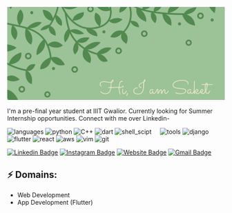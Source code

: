 ![Header image](https://raw.githubusercontent.com/saket13/saket13/master/Hi%2C%20I%20am%20Saket.png)
<!-- You can create your own header images using Canva, it has a lot of templates. If you do, use the following link https://www.canva.com/join/celeriac-tread-jellyfish -->
I'm a pre-final year student at IIIT Gwalior. Currently looking for Summer Internship opportunities. Connect with me over Linkedin-

![languages](https://img.shields.io/static/v1?label=&message=languages:&color=555&style=flat-square)
![python](https://img.shields.io/static/v1?logo=python&label=&message=python&color=111&logoColor=AAA&style=flat-square&link=)
![C++](https://img.shields.io/badge/-c++-black?logo=c%2B%2B&style=social&label=&message=c++&color=111&logoColor=AAA&style=flat-square)
![dart](https://img.shields.io/static/v1?logo=dart&label=&message=dart&color=111&logoColor=AAA&style=flat-square)
![shell_scipt](https://img.shields.io/badge/shell_script%20-%23121011.svg?&style=for-the-badge&logo=gnu-bash&logoColor=AAA&style=flat-square)
&nbsp;&nbsp;&nbsp;
![tools](https://img.shields.io/static/v1?label=&message=tools/frameworks:&color=555&style=flat-square)
![django](https://img.shields.io/static/v1?logo=django&label=&message=django&color=111&logoColor=AAA&style=flat-square)
![flutter](https://img.shields.io/static/v1?logo=flutter&label=&message=flutter&color=111&logoColor=AAA&style=flat-square)
![react](https://img.shields.io/static/v1?logo=react&label=&message=react&color=111&logoColor=AAA&style=flat-square)
![aws](https://img.shields.io/static/v1?logo=aws&label=&message=aws&color=111&logoColor=AAA&style=flat-square)
![vim](https://img.shields.io/static/v1?logo=vim&label=&message=vim&color=111&logoColor=AAA&style=flat-square)
![git](https://img.shields.io/static/v1?logo=git&label=&message=git&color=111&logoColor=AAA&style=flat-square)
&nbsp;&nbsp;&nbsp;
<!--
![worksat](https://img.shields.io/static/v1?label=&message=@:&color=555&style=flat-square)
![adobe](https://img.shields.io/static/v1?logo=adobe&label=&message=adobe&color=111&logoColor=FF0000&style=flat-square)
-->
[![Linkedin Badge](https://img.shields.io/badge/-saket13-blue?style=flat-square&logo=Linkedin&logoColor=white&link=https://www.linkedin.com/in/saket13/)](https://www.linkedin.com/in/saket13/)
[![Instagram Badge](https://img.shields.io/badge/-saket_saumya-e4405f?style=flat-square&logo=Instagram&logoColor=white&link=https://www.instagram.com/saket_saumya/)](https://www.instagram.com/saket_saumya/)
[![Website Badge](https://img.shields.io/badge/-saketsaumya.info-e34f26?style=flat-square&logo=HTML5&logoColor=white&link=https://saketsaumya.info/)](https://saketsaumya.info/)
[![Gmail Badge](https://img.shields.io/badge/-mail@saket.iiit@gmail.com-d14836?style=flat-square&logo=Gmail&logoColor=white&link=mailto:mail@saket.iiit@gmail.com)](mailto:mail@saket.iiit@gmail.com)
## ⚡ Domains:
- Web Development
- App Development (Flutter)
